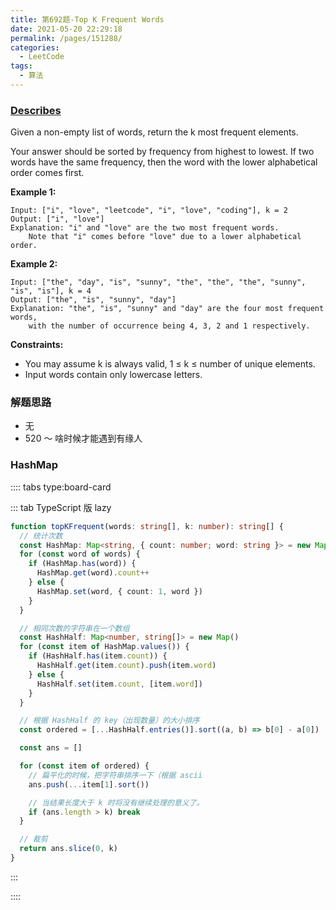 ```yaml
---
title: 第692题-Top K Frequent Words
date: 2021-05-20 22:29:18
permalink: /pages/151288/
categories:
  - LeetCode
tags:
  - 算法
---
```


### [Describes](https://leetcode-cn.com/problems/top-k-frequent-words/)

Given a non-empty list of words, return the k most frequent elements.

Your answer should be sorted by frequency from highest to lowest. If two words have the same frequency, then the word with the lower alphabetical order comes first.

<!-- more -->

**Example 1:**

```
Input: ["i", "love", "leetcode", "i", "love", "coding"], k = 2
Output: ["i", "love"]
Explanation: "i" and "love" are the two most frequent words.
    Note that "i" comes before "love" due to a lower alphabetical order.
```

**Example 2:**

```
Input: ["the", "day", "is", "sunny", "the", "the", "the", "sunny", "is", "is"], k = 4
Output: ["the", "is", "sunny", "day"]
Explanation: "the", "is", "sunny" and "day" are the four most frequent words,
    with the number of occurrence being 4, 3, 2 and 1 respectively.
```

**Constraints:**

- You may assume <span class="span-shadow">k</span> is always valid, <span class="span-shadow">1 ≤ k ≤ number</span> of unique elements.
- Input words contain only lowercase letters.

### 解题思路

- 无
- 520 ～ 啥时候才能遇到有缘人

### HashMap

:::: tabs type:board-card

::: tab TypeScript 版 lazy

```TypeScript
function topKFrequent(words: string[], k: number): string[] {
  // 统计次数
  const HashMap: Map<string, { count: number; word: string }> = new Map()
  for (const word of words) {
    if (HashMap.has(word)) {
      HashMap.get(word).count++
    } else {
      HashMap.set(word, { count: 1, word })
    }
  }

  // 相同次数的字符串在一个数组
  const HashHalf: Map<number, string[]> = new Map()
  for (const item of HashMap.values()) {
    if (HashHalf.has(item.count)) {
      HashHalf.get(item.count).push(item.word)
    } else {
      HashHalf.set(item.count, [item.word])
    }
  }

  // 根据 HashHalf 的 key（出现数量）的大小排序
  const ordered = [...HashHalf.entries()].sort((a, b) => b[0] - a[0])

  const ans = []

  for (const item of ordered) {
    // 扁平化的时候，把字符串排序一下（根据 ascii
    ans.push(...item[1].sort())

    // 当结果长度大于 k 时将没有继续处理的意义了。
    if (ans.length > k) break
  }

  // 裁剪
  return ans.slice(0, k)
}
```

:::

::::
